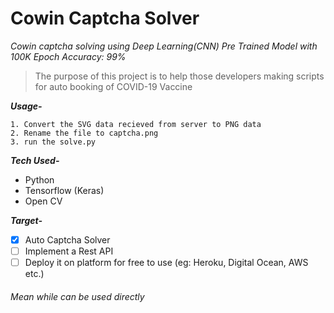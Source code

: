 # Cowin Captcha Solver
*Cowin captcha solving using Deep Learning(CNN)*
*Pre Trained Model with 100K Epoch*
*Accuracy: 99%*

> The purpose of this project is to help those developers making scripts for auto booking of COVID-19 Vaccine

***Usage-***
```
1. Convert the SVG data recieved from server to PNG data
2. Rename the file to captcha.png
3. run the solve.py
```

***Tech Used-***
- Python
- Tensorflow (Keras)
- Open CV

***Target-***
- [x] Auto Captcha Solver
- [ ] Implement a Rest API
- [ ] Deploy it on platform for free to use (eg: Heroku, Digital Ocean, AWS etc.)

###### Mean while can be used directly
